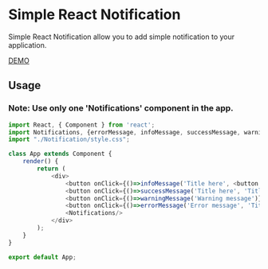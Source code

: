 # Simple React Notification

Simple React Notification allow you to add simple notification to your application.

[DEMO](https://voskra.github.io/simple-react-notification/)

## Usage

### Note: Use only one 'Notifications' component in the app.

```js
import React, { Component } from 'react';
import Notifications, {errorMessage, infoMessage, successMessage, warningMessage} from './Notification';
import "./Notification/style.css";

class App extends Component {
    render() {
        return (
            <div>
                <button onClick={()=>infoMessage('Title here', <button onClick={()=>alert('Info')}>Go Go Info</button>, null)}>GO INFO</button>
                <button onClick={()=>successMessage('Title here', 'Title Success')}>GO SUCCESS</button>
                <button onClick={()=>warningMessage('Warning message')}>GO WARNING</button>
                <button onClick={()=>errorMessage('Error message', 'Title here')}>GO ERROR</button>
                <Notifications/>
            </div>
        );
    }
}

export default App;
```
